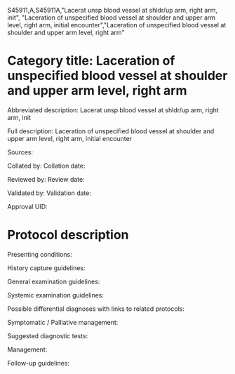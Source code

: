 S45911,A,S45911A,"Lacerat unsp blood vessel at shldr/up arm, right arm, init", "Laceration of unspecified blood vessel at shoulder and upper arm level, right arm, initial encounter","Laceration of unspecified blood vessel at shoulder and upper arm level, right arm"
# Category title: Laceration of unspecified blood vessel at shoulder and upper arm level, right arm

Abbreviated description: Lacerat unsp blood vessel at shldr/up arm, right arm, init

Full description: Laceration of unspecified blood vessel at shoulder and upper arm level, right arm, initial encounter

Sources:

Collated by:
Collation date:

Reviewed by:
Review date:

Validated by:
Validation date:

Approval UID:

# Protocol description

Presenting conditions:

History capture guidelines:

General examination guidelines:

Systemic examination guidelines:

Possible differential diagnoses with links to related protocols:

Symptomatic / Palliative management:

Suggested diagnostic tests:

Management:

Follow-up guidelines:
